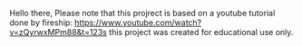 Hello there,
Please note that this projrect is based on a youtube tutorial done by fireship:
https://www.youtube.com/watch?v=zQyrwxMPm88&t=123s
this project was created for educational use only.